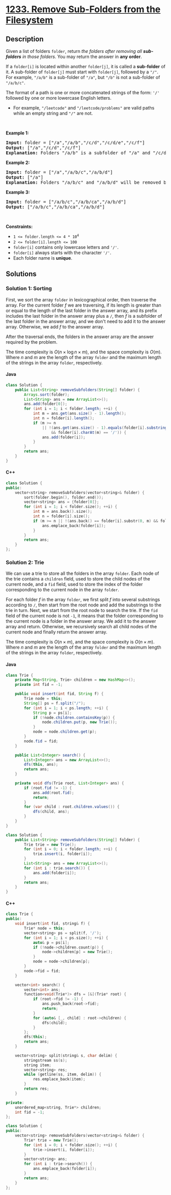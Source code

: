 # [1233. Remove Sub-Folders from the Filesystem](https://leetcode.com/problems/remove-sub-folders-from-the-filesystem)


## Description


<p>Given a list of folders <code>folder</code>, return <em>the folders after removing all <strong>sub-folders</strong> in those folders</em>. You may return the answer in <strong>any order</strong>.</p>

<p>If a <code>folder[i]</code> is located within another <code>folder[j]</code>, it is called a <strong>sub-folder</strong> of it. A sub-folder of <code>folder[j]</code> must start with <code>folder[j]</code>, followed by a <code>&quot;/&quot;</code>. For example, <code>&quot;/a/b&quot;</code> is a sub-folder of <code>&quot;/a&quot;</code>, but <code>&quot;/b&quot;</code> is not a sub-folder of <code>&quot;/a/b/c&quot;</code>.</p>

<p>The format of a path is one or more concatenated strings of the form: <code>&#39;/&#39;</code> followed by one or more lowercase English letters.</p>

<ul>
	<li>For example, <code>&quot;/leetcode&quot;</code> and <code>&quot;/leetcode/problems&quot;</code> are valid paths while an empty string and <code>&quot;/&quot;</code> are not.</li>
</ul>

<p>&nbsp;</p>
<p><strong class="example">Example 1:</strong></p>

<pre>
<strong>Input:</strong> folder = [&quot;/a&quot;,&quot;/a/b&quot;,&quot;/c/d&quot;,&quot;/c/d/e&quot;,&quot;/c/f&quot;]
<strong>Output:</strong> [&quot;/a&quot;,&quot;/c/d&quot;,&quot;/c/f&quot;]
<strong>Explanation:</strong> Folders &quot;/a/b&quot; is a subfolder of &quot;/a&quot; and &quot;/c/d/e&quot; is inside of folder &quot;/c/d&quot; in our filesystem.
</pre>

<p><strong class="example">Example 2:</strong></p>

<pre>
<strong>Input:</strong> folder = [&quot;/a&quot;,&quot;/a/b/c&quot;,&quot;/a/b/d&quot;]
<strong>Output:</strong> [&quot;/a&quot;]
<strong>Explanation:</strong> Folders &quot;/a/b/c&quot; and &quot;/a/b/d&quot; will be removed because they are subfolders of &quot;/a&quot;.
</pre>

<p><strong class="example">Example 3:</strong></p>

<pre>
<strong>Input:</strong> folder = [&quot;/a/b/c&quot;,&quot;/a/b/ca&quot;,&quot;/a/b/d&quot;]
<strong>Output:</strong> [&quot;/a/b/c&quot;,&quot;/a/b/ca&quot;,&quot;/a/b/d&quot;]
</pre>

<p>&nbsp;</p>
<p><strong>Constraints:</strong></p>

<ul>
	<li><code>1 &lt;= folder.length &lt;= 4 * 10<sup>4</sup></code></li>
	<li><code>2 &lt;= folder[i].length &lt;= 100</code></li>
	<li><code>folder[i]</code> contains only lowercase letters and <code>&#39;/&#39;</code>.</li>
	<li><code>folder[i]</code> always starts with the character <code>&#39;/&#39;</code>.</li>
	<li>Each folder name is <strong>unique</strong>.</li>
</ul>


## Solutions


### Solution 1: Sorting

First, we sort the array `folder` in lexicographical order, then traverse the array. For the current folder $f$ we are traversing, if its length is greater than or equal to the length of the last folder in the answer array, and its prefix includes the last folder in the answer array plus a `/`, then $f$ is a subfolder of the last folder in the answer array, and we don't need to add it to the answer array. Otherwise, we add $f$ to the answer array.

After the traversal ends, the folders in the answer array are the answer required by the problem.

The time complexity is $O(n \times \log n \times m)$, and the space complexity is $O(m)$. Where $n$ and $m$ are the length of the array `folder` and the maximum length of the strings in the array `folder`, respectively.


#### Java

```java
class Solution {
    public List<String> removeSubfolders(String[] folder) {
        Arrays.sort(folder);
        List<String> ans = new ArrayList<>();
        ans.add(folder[0]);
        for (int i = 1; i < folder.length; ++i) {
            int m = ans.get(ans.size() - 1).length();
            int n = folder[i].length();
            if (m >= n
                || !(ans.get(ans.size() - 1).equals(folder[i].substring(0, m))
                    && folder[i].charAt(m) == '/')) {
                ans.add(folder[i]);
            }
        }
        return ans;
    }
}
```

#### C++

```cpp
class Solution {
public:
    vector<string> removeSubfolders(vector<string>& folder) {
        sort(folder.begin(), folder.end());
        vector<string> ans = {folder[0]};
        for (int i = 1; i < folder.size(); ++i) {
            int m = ans.back().size();
            int n = folder[i].size();
            if (m >= n || !(ans.back() == folder[i].substr(0, m) && folder[i][m] == '/')) {
                ans.emplace_back(folder[i]);
            }
        }
        return ans;
    }
};
```


### Solution 2: Trie

We can use a trie to store all the folders in the array `folder`. Each node of the trie contains a `children` field, used to store the child nodes of the current node, and a `fid` field, used to store the index of the folder corresponding to the current node in the array `folder`.

For each folder $f$ in the array `folder`, we first split $f$ into several substrings according to `/`, then start from the root node and add the substrings to the trie in turn. Next, we start from the root node to search the trie. If the `fid` field of the current node is not `-1`, it means that the folder corresponding to the current node is a folder in the answer array. We add it to the answer array and return. Otherwise, we recursively search all child nodes of the current node and finally return the answer array.

The time complexity is $O(n \times m)$, and the space complexity is $O(n \times m)$. Where $n$ and $m$ are the length of the array `folder` and the maximum length of the strings in the array `folder`, respectively.


#### Java

```java
class Trie {
    private Map<String, Trie> children = new HashMap<>();
    private int fid = -1;

    public void insert(int fid, String f) {
        Trie node = this;
        String[] ps = f.split("/");
        for (int i = 1; i < ps.length; ++i) {
            String p = ps[i];
            if (!node.children.containsKey(p)) {
                node.children.put(p, new Trie());
            }
            node = node.children.get(p);
        }
        node.fid = fid;
    }

    public List<Integer> search() {
        List<Integer> ans = new ArrayList<>();
        dfs(this, ans);
        return ans;
    }

    private void dfs(Trie root, List<Integer> ans) {
        if (root.fid != -1) {
            ans.add(root.fid);
            return;
        }
        for (var child : root.children.values()) {
            dfs(child, ans);
        }
    }
}

class Solution {
    public List<String> removeSubfolders(String[] folder) {
        Trie trie = new Trie();
        for (int i = 0; i < folder.length; ++i) {
            trie.insert(i, folder[i]);
        }
        List<String> ans = new ArrayList<>();
        for (int i : trie.search()) {
            ans.add(folder[i]);
        }
        return ans;
    }
}
```

#### C++

```cpp
class Trie {
public:
    void insert(int fid, string& f) {
        Trie* node = this;
        vector<string> ps = split(f, '/');
        for (int i = 1; i < ps.size(); ++i) {
            auto& p = ps[i];
            if (!node->children.count(p)) {
                node->children[p] = new Trie();
            }
            node = node->children[p];
        }
        node->fid = fid;
    }

    vector<int> search() {
        vector<int> ans;
        function<void(Trie*)> dfs = [&](Trie* root) {
            if (root->fid != -1) {
                ans.push_back(root->fid);
                return;
            }
            for (auto& [_, child] : root->children) {
                dfs(child);
            }
        };
        dfs(this);
        return ans;
    }

    vector<string> split(string& s, char delim) {
        stringstream ss(s);
        string item;
        vector<string> res;
        while (getline(ss, item, delim)) {
            res.emplace_back(item);
        }
        return res;
    }

private:
    unordered_map<string, Trie*> children;
    int fid = -1;
};

class Solution {
public:
    vector<string> removeSubfolders(vector<string>& folder) {
        Trie* trie = new Trie();
        for (int i = 0; i < folder.size(); ++i) {
            trie->insert(i, folder[i]);
        }
        vector<string> ans;
        for (int i : trie->search()) {
            ans.emplace_back(folder[i]);
        }
        return ans;
    }
};
```
